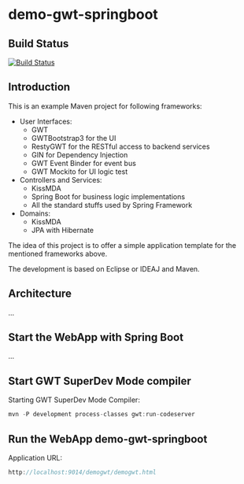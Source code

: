 # demo-gwt-springboot

## Build Status

[![Build Status](https://travis-ci.org/lofidewanto/demo-gwt-springboot.svg?branch=master)](https://travis-ci.org/lofidewanto/demo-gwt-springboot)

## Introduction

This is an example Maven project for following frameworks:

- User Interfaces: 
  - GWT
  - GWTBootstrap3 for the UI
  - RestyGWT for the RESTful access to backend services
  - GIN for Dependency Injection
  - GWT Event Binder for event bus
  - GWT Mockito for UI logic test
- Controllers and Services: 
  - KissMDA
  - Spring Boot for business logic implementations
  - All the standard stuffs used by Spring Framework
- Domains: 
  - KissMDA
  - JPA with Hibernate
 
The idea of this project is to offer a simple application template 
for the mentioned frameworks above.

The development is based on Eclipse or IDEAJ and Maven.

## Architecture

...  

## Start the WebApp with Spring Boot

...

## Start GWT SuperDev Mode compiler

Starting GWT SuperDev Mode Compiler:

```java
mvn -P development process-classes gwt:run-codeserver
```

## Run the WebApp demo-gwt-springboot

Application URL:

```java
http://localhost:9014/demogwt/demogwt.html
```